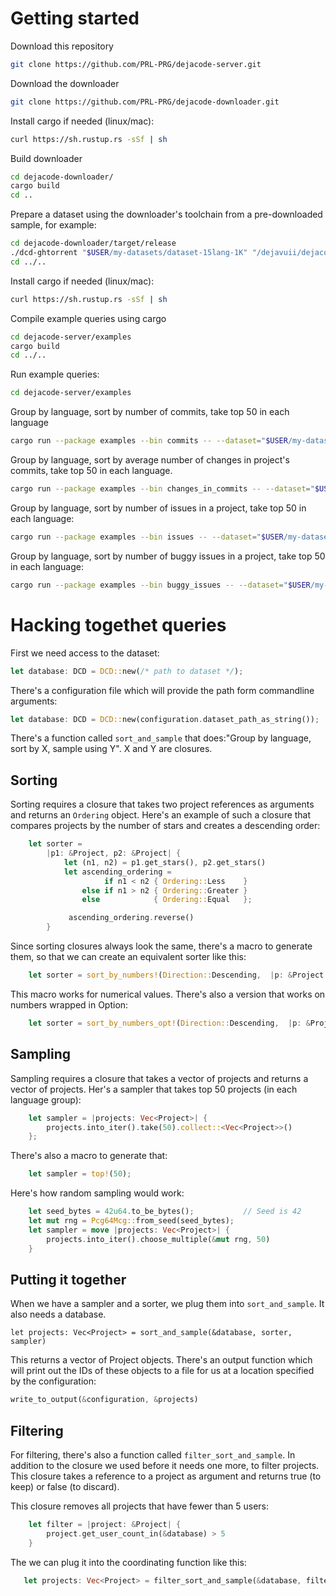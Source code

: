 # Getting started

Download this repository

```sh
git clone https://github.com/PRL-PRG/dejacode-server.git
```

Download the downloader

```sh
git clone https://github.com/PRL-PRG/dejacode-downloader.git
```

Install cargo if needed (linux/mac):

```sh
curl https://sh.rustup.rs -sSf | sh
```

Build downloader


```sh
cd dejacode-downloader/
cargo build
cd ..
```

Prepare a dataset using the downloader's toolchain from a pre-downloaded sample, for example:

```sh
cd dejacode-downloader/target/release
./dcd-ghtorrent "$USER/my-datasets/dataset-15lang-1K" "/dejavuii/dejacode/ghtorrent/sample-15-1000/" --new
cd ../..
```

Install cargo if needed (linux/mac):

```sh
curl https://sh.rustup.rs -sSf | sh
```

Compile example queries using cargo

```sh
cd dejacode-server/examples
cargo build
cd ../..
```

Run example queries:

```sh
cd dejacode-server/examples
```

Group by language, sort by number of commits, take top 50 in each language

```sh
cargo run --package examples --bin commits -- --dataset="$USER/my-datasets/dataset-15lang-1K"" --output="commits.csv"
```

Group by language, sort by average number of changes in project's commits, take top 50 in each language.

```sh
cargo run --package examples --bin changes_in_commits -- --dataset="$USER/my-datasets/dataset-15lang-1K"" --output="changes_in_commits.csv"
```

Group by language, sort by number of issues in a project, take top 50 in each language:

```sh
cargo run --package examples --bin issues -- --dataset="$USER/my-datasets/dataset-15lang-1K"" --output="issues.csv"
```

Group by language, sort by number of buggy issues in a project, take top 50 in each language:

```sh
cargo run --package examples --bin buggy_issues -- --dataset="$USER/my-datasets/dataset-15lang-1K"" --output="buggy_issues.csv"
```

# Hacking togethet queries

First we need access to the dataset:

```rust
let database: DCD = DCD::new(/* path to dataset */);
```

There's a configuration file which will provide the path form commandline arguments:

```rust
let database: DCD = DCD::new(configuration.dataset_path_as_string());
```


There's a function called `sort_and_sample` that does:"Group by language, sort
by X, sample using Y". X and Y are closures.

## Sorting

Sorting requires a closure that takes two project references as arguments and
returns an `Ordering` object. Here's an example of such a closure that compares
projects by the number of stars and creates a descending order:

```rust
    let sorter = 
        |p1: &Project, p2: &Project| {
            let (n1, n2) = p1.get_stars(), p2.get_stars()
            let ascending_ordering =
                     if n1 < n2 { Ordering::Less    }
                else if n1 > n2 { Ordering::Greater }
                else            { Ordering::Equal   };

             ascending_ordering.reverse()            
        }
```

Since sorting closures always look the same, there's a macro to generate them,
so that we can create an equivalent sorter like this:

```rust
    let sorter = sort_by_numbers!(Direction::Descending,  |p: &Project| {p.get_stars_or_zero()})
```

This macro works for numerical values. There's also a version that works on
numbers wrapped in Option:


```rust
    let sorter = sort_by_numbers_opt!(Direction::Descending,  |p: &Project| {p.get_stars()})
```

## Sampling

Sampling requires a closure that takes a vector of projects and returns a
vector of projects. Her's a sampler that takes top 50 projects (in each
language group):

```rust
    let sampler = |projects: Vec<Project>| {
        projects.into_iter().take(50).collect::<Vec<Project>>()
    };
```

There's also a macro to generate that:

```rust
    let sampler = top!(50);
```

Here's how random sampling would work:

```rust
    let seed_bytes = 42u64.to_be_bytes();           // Seed is 42
    let mut rng = Pcg64Mcg::from_seed(seed_bytes);
    let sampler = move |projects: Vec<Project>| {
        projects.into_iter().choose_multiple(&mut rng, 50)
    }
```

## Putting it together

When we have a sampler and a sorter, we plug them into `sort_and_sample`. It
also needs a database.

```
let projects: Vec<Project> = sort_and_sample(&database, sorter, sampler)
```

This returns a vector of Project objects. There's an output function which will
print out the IDs of these objects to a file for us at a location specified by
the configuration:

```rust
write_to_output(&configuration, &projects)
```

## Filtering

For filtering, there's also a function called `filter_sort_and_sample`. In
addition to the closure we used before it needs one more, to filter projects.
This closure takes a reference to a project as argument and returns true (to
keep) or false (to discard). 

This closure removes all projects that have fewer than 5 users:

```rust
    let filter = |project: &Project| {
        project.get_user_count_in(&database) > 5
    }
```

The we can plug it into the coordinating function like this:

```rust
   let projects: Vec<Project> = filter_sort_and_sample(&database, filter, sorter, sampler) 
```
